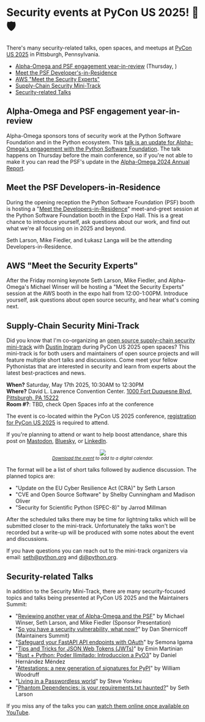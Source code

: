 # Security events at PyCon US 2025! 🐍🛡️

There's many security-related talks, open spaces, and meetups at [PyCon US 2025](https://us.pycon.org/2025/) in Pittsburgh, Pennsylvania.

* [Alpha-Omega and PSF engagement year-in-review](#alpha-omega-and-psf-engagement-year-in-review) (Thursday, )
* [Meet the PSF Developer's-in-Residence](#meet-the-psf-developers-in-residence)
* [AWS "Meet the Security Experts"](#aws-meet-the-security-experts)
* [Supply-Chain Security Mini-Track](#supply-chain-security-mini-track)
* [Security-related Talks](#security-related-talks)

## Alpha-Omega and PSF engagement year-in-review

Alpha-Omega sponsors tons of security work at the Python Software Foundation
and in the Python ecosystem. This [talk is an update for Alpha-Omega's
engagement with the Python Software Foundation](https://us.pycon.org/2025/schedule/presentation/153/).
The talk happens on Thursday before the main conference, so if you're not able
to make it you can read the PSF's update in the [Alpha-Omega 2024 Annual Report](https://alpha-omega.dev/wp-content/uploads/sites/22/2025/01/Alpha-Omega-Annual-Report-2024_012925.pdf).

## Meet the PSF Developers-in-Residence

During the opening reception the Python Software Foundation (PSF) booth is hosting
a "[Meet the Developers-in-Residence](https://www.python.org/psf/developersinresidence/)"
meet-and-greet session at the Python Software
Foundation booth in the Expo Hall. This is a
great chance to introduce yourself, ask questions about our work,
and find out what we're all focusing on in 2025 and beyond.

Seth Larson, Mike Fiedler, and Łukasz Langa will be the
attending Developers-in-Residence.

## AWS "Meet the Security Experts"

After the Friday morning keynote Seth Larson, Mike Fiedler, and Alpha-Omega's
Michael Winser will be hosting a "Meet the Security Experts" session at the AWS booth
in the expo hall from 12:00-1:00PM. Introduce yourself, ask questions about
open source security, and hear what's coming next.

## Supply-Chain Security Mini-Track

Did you know that I'm co-organizing an [open source supply-chain security mini-track](https://us.pycon.org/2025/events/open-spaces/#:~:text=Supply-Chain%20Security)
with [Dustin Ingram](https://dustingram.com) during PyCon US 2025 open spaces? This mini-track is for both
users and maintainers of open source projects and will feature multiple
short talks and discussions. Come meet your fellow Pythonistas that
are interested in security and learn from experts about the latest
best-practices and news.

<div class="row">
<div class="col-6 col-sm-12">
<p>
<strong>When?</strong> Saturday, May 17th 2025, 10:30AM to 12:30PM<br>
<strong>Where?</strong> David L. Lawrence Convention Center. <a href="https://www.pittsburghcc.com">1000 Fort Duquesne Blvd, Pittsburgh, PA 15222</a><br>
<strong>Room #?</strong>: TBD, check Open Spaces info at the conference<br>
</p>
<p>The event is co-located within the <nobr>PyCon US 2025</nobr> conference, <a href="https://us.pycon.org/2025/attend/information/">registration for
<nobr>PyCon US 2025</nobr></a> is required to attend.</p>
<p>If you're planning to attend or want to help boost attendance, share this
post on <a href="https://mastodonshare.com/?text=I%27m%20attending%20the%20Supply-Chain%20Security%20Mini-Track%20at%20%23PyConUS2025%21%20%F0%9F%90%8D%F0%9F%9B%A1%EF%B8%8F%0D%0A%0D%0ASee%20you%20there%3F%20https%3A//sethmlarson.dev/pycon-us-2025-security-mini-summit">Mastodon</a>,
<a href="https://bsky.app/intent/compose?text=I%27m%20attending%20the%20Supply-Chain%20Security%20Mini-Track%20at%20%23PyConUS2025%21%20%F0%9F%90%8D%F0%9F%9B%A1%EF%B8%8F%0D%0A%0D%0ASee%20you%20there%3F%20https%3A//sethmlarson.dev/pycon-us-2025-security-mini-summit">Bluesky</a>, or <a href="https://www.linkedin.com/shareArticle?url=https%3A//sethmlarson.dev/pycon-us-2025-security-mini-summit">LinkedIn</a>.</p>
</div>
<div class="col-6 col-sm-12">
<center>
<img style="max-width: 100%" src="https://storage.googleapis.com/sethmlarson-dev-static-assets/qr.png"/>
<br><small><em><a href="https://storage.googleapis.com/sethmlarson-dev-static-assets/event.ics">Download the event</a> to add to a digital calendar.</em></small>
</center>
</div>
</div>

The format will be a list of short talks followed by audience discussion.
The planned topics are:

* "Update on the EU Cyber Resilience Act (CRA)" by Seth Larson
* "CVE and Open Source Software" by Shelby Cunningham and Madison Oliver
* "Security for Scientific Python (SPEC-8)" by Jarrod Millman

After the scheduled talks there may be time for lightning talks
which will be submitted closer to the mini-track.
Unfortunately the talks won't be recorded but a write-up will
be produced with some notes about the event and discussions.

If you have questions you can reach out to the mini-track organizers via email:
<a href="mailto:seth@python.org">seth@python.org</a> and <a href="di@python.org">di@python.org</a>.

## Security-related Talks

In addition to the Security Mini-Track, there are many security-focused topics
and talks being presented at PyCon US 2025 and the Maintainers Summit:

* "[Reviewing another year of Alpha-Omega and the PSF](https://us.pycon.org/2025/schedule/presentation/153/)" by Michael Winser, Seth Larson, and Mike Fiedler (Sponsor Presentation) 
* "[So you have a security vulnerability, what now?](https://us.pycon.org/2025/events/maintainers-summit/)" by Dan Shernicoff (Maintainers Summit)
* "[Safeguard your FastAPI API endpoints with OAuth](https://us.pycon.org/2025/schedule/presentation/88/)" by Semona Igama
* "[Tips and Tricks for JSON Web Tokens (JWTs)](https://us.pycon.org/2025/schedule/presentation/91/)" by Emin Martinian
* "[Rust + Python: Poder Ilimitado: Introduccion a PyO3](https://us.pycon.org/2025/schedule/presentation/109/)" by Daniel Hernández Méndez
* "[Attestations: a new generation of signatures for PyPI](https://us.pycon.org/2025/schedule/presentation/76/)" by William Woodruff
* "[Living in a Passwordless world](https://us.pycon.org/2025/schedule/presentation/97/)" by Steve Yonkeu
* "[Phantom Dependencies: is your requirements.txt haunted?](https://us.pycon.org/2025/schedule/presentation/14/)" by Seth Larson

If you miss any of the talks you can [watch them online once available on YouTube](https://www.youtube.com/@PyConUS).
